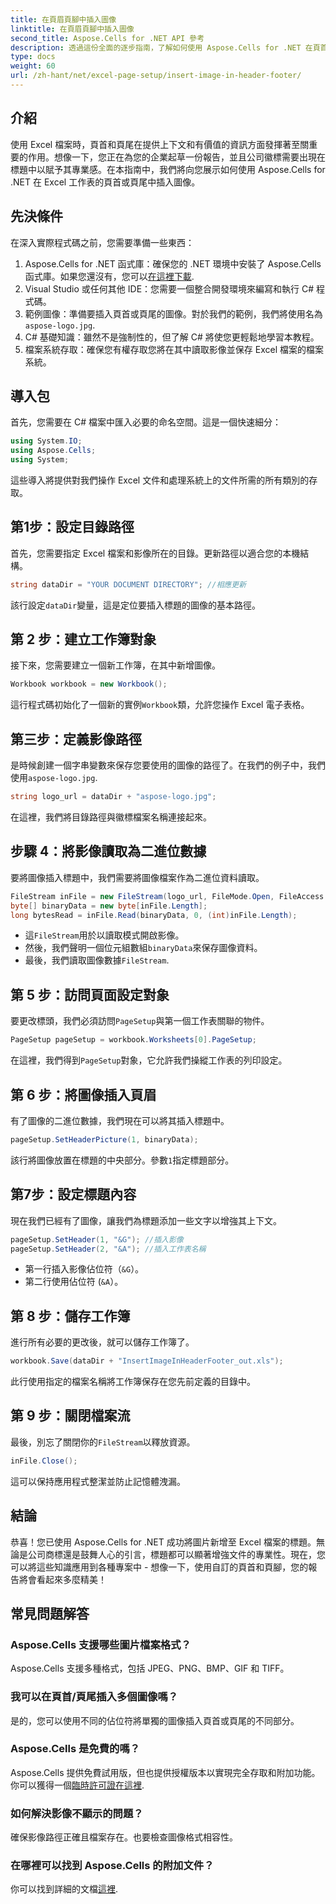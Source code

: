 ```yaml
---
title: 在頁眉頁腳中插入圖像
linktitle: 在頁眉頁腳中插入圖像
second_title: Aspose.Cells for .NET API 參考
description: 透過這份全面的逐步指南，了解如何使用 Aspose.Cells for .NET 在頁首頁腳中插入影像。
type: docs
weight: 60
url: /zh-hant/net/excel-page-setup/insert-image-in-header-footer/
---
```

## 介紹

使用 Excel 檔案時，頁首和頁尾在提供上下文和有價值的資訊方面發揮著至關重要的作用。想像一下，您正在為您的企業起草一份報告，並且公司徽標需要出現在標題中以賦予其專業感。在本指南中，我們將向您展示如何使用 Aspose.Cells for .NET 在 Excel 工作表的頁首或頁尾中插入圖像。

## 先決條件

在深入實際程式碼之前，您需要準備一些東西：

1.  Aspose.Cells for .NET 函式庫：確保您的 .NET 環境中安裝了 Aspose.Cells 函式庫。如果您還沒有，您可以[在這裡下載](https://releases.aspose.com/cells/net/).
2. Visual Studio 或任何其他 IDE：您需要一個整合開發環境來編寫和執行 C# 程式碼。
3. 範例圖像：準備要插入頁首或頁尾的圖像。對於我們的範例，我們將使用名為`aspose-logo.jpg`.
4. C# 基礎知識：雖然不是強制性的，但了解 C# 將使您更輕鬆地學習本教程。
5. 檔案系統存取：確保您有權存取您將在其中讀取影像並保存 Excel 檔案的檔案系統。

## 導入包

首先，您需要在 C# 檔案中匯入必要的命名空間。這是一個快速細分：

```csharp
using System.IO;
using Aspose.Cells;
using System;
```

這些導入將提供對我們操作 Excel 文件和處理系統上的文件所需的所有類別的存取。

## 第1步：設定目錄路徑

首先，您需要指定 Excel 檔案和影像所在的目錄。更新路徑以適合您的本機結構。

```csharp
string dataDir = "YOUR DOCUMENT DIRECTORY"; //相應更新
```

該行設定`dataDir`變量，這是定位要插入標題的圖像的基本路徑。

## 第 2 步：建立工作簿對象

接下來，您需要建立一個新工作簿，在其中新增圖像。

```csharp
Workbook workbook = new Workbook();
```

這行程式碼初始化了一個新的實例`Workbook`類，允許您操作 Excel 電子表格。

## 第三步：定義影像路徑

是時候創建一個字串變數來保存您要使用的圖像的路徑了。在我們的例子中，我們使用`aspose-logo.jpg`.

```csharp
string logo_url = dataDir + "aspose-logo.jpg";
```

在這裡，我們將目錄路徑與徽標檔案名稱連接起來。

## 步驟 4：將影像讀取為二進位數據

要將圖像插入標題中，我們需要將圖像檔案作為二進位資料讀取。

```csharp
FileStream inFile = new FileStream(logo_url, FileMode.Open, FileAccess.Read);
byte[] binaryData = new byte[inFile.Length];
long bytesRead = inFile.Read(binaryData, 0, (int)inFile.Length);
```

- 這`FileStream`用於以讀取模式開啟影像。
- 然後，我們聲明一個位元組數組`binaryData`來保存圖像資料。
- 最後，我們讀取圖像數據`FileStream`.

## 第 5 步：訪問頁面設定對象

要更改標頭，我們必須訪問`PageSetup`與第一個工作表關聯的物件。 

```csharp
PageSetup pageSetup = workbook.Worksheets[0].PageSetup;
```

在這裡，我們得到`PageSetup`對象，它允許我們操縱工作表的列印設定。

## 第 6 步：將圖像插入頁眉

有了圖像的二進位數據，我們現在可以將其插入標題中。

```csharp
pageSetup.SetHeaderPicture(1, binaryData);
```

該行將圖像放置在標題的中央部分。參數`1`指定標題部分。

## 第7步：設定標題內容

現在我們已經有了圖像，讓我們為標題添加一些文字以增強其上下文。 

```csharp
pageSetup.SetHeader(1, "&G"); //插入影像
pageSetup.SetHeader(2, "&A"); //插入工作表名稱
```

- 第一行插入影像佔位符（`&G`）。
- 第二行使用佔位符 (`&A`）。

## 第 8 步：儲存工作簿

進行所有必要的更改後，就可以儲存工作簿了。

```csharp
workbook.Save(dataDir + "InsertImageInHeaderFooter_out.xls");
```

此行使用指定的檔案名稱將工作簿保存在您先前定義的目錄中。

## 第 9 步：關閉檔案流

最後，別忘了關閉你的`FileStream`以釋放資源。

```csharp
inFile.Close();
```

這可以保持應用程式整潔並防止記憶體洩漏。

## 結論

恭喜！您已使用 Aspose.Cells for .NET 成功將圖片新增至 Excel 檔案的標題。無論是公司商標還是鼓舞人心的引言，標題都可以顯著增強文件的專業性。現在，您可以將這些知識應用到各種專案中 - 想像一下，使用自訂的頁首和頁腳，您的報告將會看起來多麼精美！

## 常見問題解答

### Aspose.Cells 支援哪些圖片檔案格式？
Aspose.Cells 支援多種格式，包括 JPEG、PNG、BMP、GIF 和 TIFF。

### 我可以在頁首/頁尾插入多個圖像嗎？
是的，您可以使用不同的佔位符將單獨的圖像插入頁首或頁尾的不同部分。

### Aspose.Cells 是免費的嗎？
 Aspose.Cells 提供免費試用版，但也提供授權版本以實現完全存取和附加功能。你可以獲得一個[臨時許可證在這裡](https://purchase.aspose.com/temporary-license/).

### 如何解決影像不顯示的問題？
確保影像路徑正確且檔案存在。也要檢查圖像格式相容性。

### 在哪裡可以找到 Aspose.Cells 的附加文件？
你可以找到詳細的文檔[這裡](https://reference.aspose.com/cells/net/).